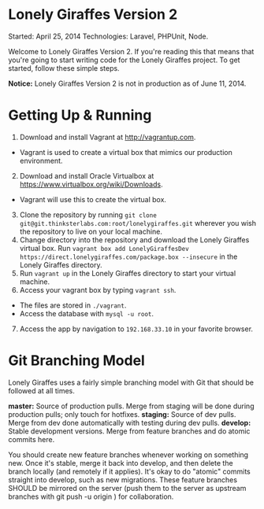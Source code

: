 Lonely Giraffes Version 2
=========================

Started: April 25, 2014
Technologies: Laravel, PHPUnit, Node.

Welcome to Lonely Giraffes Version 2.  If you're reading this that means that you're going to start writing code for the Lonely Giraffes project.  To get started, follow these simple steps.

**Notice:** Lonely Giraffes Version 2 is not in production as of June 11, 2014.

Getting Up & Running
====================

1. Download and install Vagrant at http://vagrantup.com.
  * Vagrant is used to create a virtual box that mimics our production environment.
2. Download and install Oracle Virtualbox at https://www.virtualbox.org/wiki/Downloads.
  * Vagrant will use this to create the virtual box.
3. Clone the repository by running `git clone git@git.thinksterlabs.com:root/lonelygiraffes.git` wherever you wish the repository to live on your local machine.
4. Change directory into the repository and download the Lonely Giraffes virtual box.  Run `vagrant box add LonelyGiraffesDev https://direct.lonelygiraffes.com/package.box --insecure` in the Lonely Giraffes directory.
5. Run `vagrant up` in the Lonely Giraffes directory to start your virtual machine.
6. Access your vagrant box by typing `vagrant ssh`.
  * The files are stored in `./vagrant`.
  * Access the database with `mysql -u root`.
7. Access the app by navigation to `192.168.33.10` in your favorite browser.

Git Branching Model
===================

Lonely Giraffes uses a fairly simple branching model with Git that should be followed at all times.

**master:** Source of production pulls. Merge from staging will be done during production pulls; only touch for hotfixes.
**staging:** Source of dev pulls. Merge from dev done automatically with testing during dev pulls.
**develop:** Stable development versions. Merge from feature branches and do atomic commits here.

You should create new feature branches whenever working on something new. Once it's stable, merge it back into develop, and then delete the branch locally (and remotely if it applies). It's okay to do "atomic" commits straight into develop, such as new migrations. These feature branches SHOULD be mirrored on the server (push them to the server as upstream branches with git push -u origin <branch>)
for collaboration.
